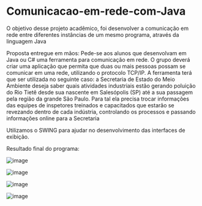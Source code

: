 # Comunicacao-em-rede-com-Java
O objetivo desse projeto acadêmico, foi desenvolver a comunicação em rede entre diferentes instâncias de um mesmo programa, através da linguagem Java

Proposta entregue em mãos:
Pede-se aos alunos que desenvolvam em Java ou C# uma ferramenta para
comunicação em rede. O grupo deverá criar uma aplicação que permita que duas ou
mais pessoas possam se comunicar em uma rede, utilizando o protocolo TCP/IP.
A ferramenta terá que ser utilizada no seguinte caso: a Secretaria de Estado do
Meio Ambiente deseja saber quais atividades industriais estão gerando poluição do
Rio Tietê desde sua nascente em Salesópolis (SP) até a sua passagem pela região
da grande São Paulo. Para tal ela precisa trocar informações das equipes de
inspetores treinados e capacitados que estarão se revezando dentro de cada
indústria, controlando os processos e passando informações online para a
Secretaria

Utilizamos o SWING para ajudar no desenvolvimento das interfaces de exibição.


Resultado final do programa:


![image](https://user-images.githubusercontent.com/54451865/214953277-c459213d-4de7-4b52-8abf-a5bc795d652f.png)


![image](https://user-images.githubusercontent.com/54451865/214953305-932ed50b-3369-4321-8540-f35602efd1da.png)


![image](https://user-images.githubusercontent.com/54451865/214953323-a7ca1ad0-b381-4576-8ab9-f65721e6bb0e.png)


![image](https://user-images.githubusercontent.com/54451865/214953344-01d71e24-7c50-45b3-b9b9-71c70cb3ef35.png)
